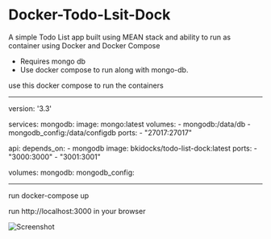 # Docker-Todo-Lsit-Dock
A simple Todo List app built using MEAN stack and ability to run as container using Docker and Docker Compose


* Requires mongo db
* Use docker compose to run along with mongo-db. 

use this docker compose to run the containers
_______________________________________________
version: '3.3'

services:
  mongodb:
    image: mongo:latest
    volumes:
      - mongodb:/data/db
      - mongodb_config:/data/configdb
    ports:
      - "27017:27017"


  api:
    depends_on:
      - mongodb
    image: bkidocks/todo-list-dock:latest
    ports:
      - "3000:3000"
      - "3001:3001"

volumes:
  mongodb:
  mongodb_config:
________________________

run docker-compose up

run http://localhost:3000 in your browser

![Screenshot](https://i.imgur.com/7OWSe6x.png)
